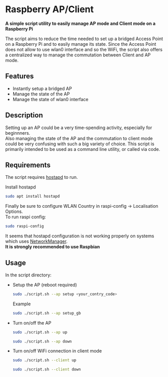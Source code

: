 # Raspberry AP/Client
**A simple script utility to easily manage AP mode and Client mode on a Raspberry Pi**


The script aims to reduce the time needed to set up a bridged Access Point on a Raspberry Pi and to easily manage its state.
Since the Access Point does not allow to use wlan0 interface and so the WiFi, the script also offers a centralized way to manage the commutation between Client and AP mode. 


## Features

- Instantly setup a bridged AP
- Manage the state of the AP
- Manage the state of wlan0 interface

## Description
Setting up an AP could be a very time-spending activity, especially for beginnners.  
Also managing the state of the AP and the commutation to client mode could be very confusing with such a big variety of choice. 
This script is primarily intended to be used as a command line utility, or called via code.


## Requirements

The script requires [hostapd](https://wiki.gentoo.org/wiki/Hostapd) to run.  

Install hostapd

```sh
sudo apt install hostapd
```

Finally be sure to configure WLAN Country in raspi-config -> Localisation Options.  
To run raspi config:

```sh
sudo raspi-config
```


It seems that hostapd configuration is not working properly on systems which uses [NetworkManager](https://wiki.archlinux.org/index.php/NetworkManager).  
**It is strongly recommended to use Raspbian**

## Usage
In the script directory:

* Setup the AP (reboot required)
    ```sh
    sudo ./script.sh --ap setup <your_contry_code>
    ```
    Example
     ```sh
    sudo ./script.sh --ap setup_gb
    ```
* Turn on/off the AP
    ```sh
    sudo ./script.sh --ap up
    ```
    ```sh
    sudo ./script.sh --ap down
    ```
* Turn on/off WiFi connection in client mode
    ```sh
    sudo ./script.sh --client up
    ```
    ```sh
    sudo ./script.sh --client down
    ```
